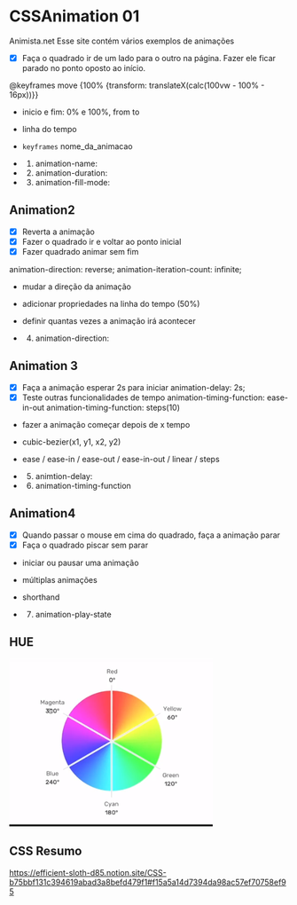 # CSSAnimation 01

Animista.net
Esse site contém vários exemplos de animações

- [x] Faça o quadrado ir de um lado para o outro na
      página. Fazer ele ficar parado no ponto oposto ao início.

@keyframes move {100% {transform: translateX(calc(100vw - 100% - 16px))}}

- inicio e fim: 0% e 100%, from to
- linha do tempo
- `keyframes` nome_da_animacao

- 1. animation-name:
- 2. animation-duration:
- 3. animation-fill-mode:

## Animation2

- [x] Reverta a animação
- [x] Fazer o quadrado ir e voltar ao ponto inicial
- [x] Fazer quadrado animar sem fim

animation-direction: reverse;
animation-iteration-count: infinite;

- mudar a direção da animação
- adicionar propriedades na linha do tempo (50%)
- definir quantas vezes a animação irá acontecer

- 4. animation-direction:

## Animation 3

- [x] Faça a animação esperar 2s para iniciar
      animation-delay: 2s;
- [x] Teste outras funcionalidades de tempo
      animation-timing-function: ease-in-out
      animation-timing-function: steps(10)

- fazer a animação começar depois de x tempo
- cubic-bezier(x1, y1, x2, y2)
- ease / ease-in / ease-out / ease-in-out / linear / steps

- 5. animtion-delay:
- 6. animation-timing-function

## Animation4

- [x] Quando passar o mouse em cima do quadrado, faça
      a animação parar
- [x] Faça o quadrado piscar sem parar

- iniciar ou pausar uma animação
- múltiplas animações
- shorthand

- 7. animation-play-state

## HUE

![Alt text](image.png)

## CSS Resumo

<https://efficient-sloth-d85.notion.site/CSS-b75bbf131c394619abad3a8befd479f1#f15a5a14d7394da98ac57ef70758ef95>
